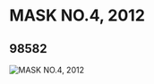 # MASK NO.4, 2012
## 98582
![MASK NO.4, 2012](https://lc-www-live-s.legocdn.com/media/bricks/5/2/4652178.jpg)